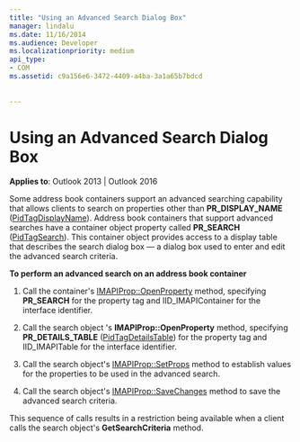 ```yaml
---
title: "Using an Advanced Search Dialog Box"
manager: lindalu
ms.date: 11/16/2014
ms.audience: Developer
ms.localizationpriority: medium
api_type:
- COM
ms.assetid: c9a156e6-3472-4409-a4ba-3a1a65b7bdcd
 
 
---
```


# Using an Advanced Search Dialog Box

  
  
**Applies to**: Outlook 2013 | Outlook 2016 
  
Some address book containers support an advanced searching capability that allows clients to search on properties other than **PR_DISPLAY_NAME** ([PidTagDisplayName](pidtagdisplayname-canonical-property.md)). Address book containers that support advanced searches have a container object property called **PR_SEARCH** ([PidTagSearch](pidtagsearch-canonical-property.md)). This container object provides access to a display table that describes the search dialog box — a dialog box used to enter and edit the advanced search criteria.
  
 **To perform an advanced search on an address book container**
  
1. Call the container's [IMAPIProp::OpenProperty](imapiprop-openproperty.md) method, specifying **PR_SEARCH** for the property tag and IID_IMAPIContainer for the interface identifier. 
    
2. Call the search object 's **IMAPIProp::OpenProperty** method, specifying **PR_DETAILS_TABLE** ([PidTagDetailsTable](pidtagdetailstable-canonical-property.md)) for the property tag and IID_IMAPITable for the interface identifier. 
    
3. Call the search object's [IMAPIProp::SetProps](imapiprop-setprops.md) method to establish values for the properties to be used in the advanced search. 
    
4. Call the search object's [IMAPIProp::SaveChanges](imapiprop-savechanges.md) method to save the advanced search criteria. 
    
This sequence of calls results in a restriction being available when a client calls the search object's **GetSearchCriteria** method. 
  

